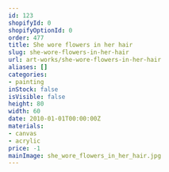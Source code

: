 ```yaml
---
id: 123
shopifyId: 0
shopifyOptionId: 0
order: 477
title: She wore flowers in her hair
slug: she-wore-flowers-in-her-hair
url: art-works/she-wore-flowers-in-her-hair
aliases: []
categories:
- painting
inStock: false
isVisible: false
height: 80
width: 60
date: 2010-01-01T00:00:00Z
materials:
- canvas
- acrylic
price: -1
mainImage: she_wore_flowers_in_her_hair.jpg
---
```

